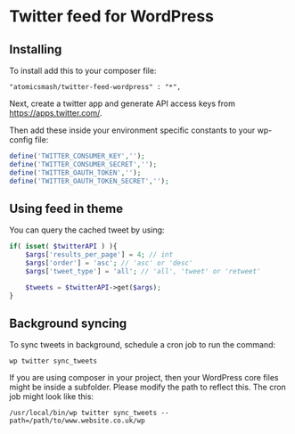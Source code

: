 # Twitter feed for WordPress

## Installing

To install add this to your composer file:

```
"atomicsmash/twitter-feed-wordpress" : "*",
```

Next, create a twitter app and generate API access keys from https://apps.twitter.com/.

Then add these inside your environment specific constants to your wp-config file:

```php
define('TWITTER_CONSUMER_KEY','');
define('TWITTER_CONSUMER_SECRET','');
define('TWITTER_OAUTH_TOKEN','');
define('TWITTER_OAUTH_TOKEN_SECRET','');
```

## Using feed in theme

You can query the cached tweet by using:

```php
if( isset( $twitterAPI ) ){
	$args['results_per_page'] = 4; // int
	$args['order'] = 'asc'; // 'asc' or 'desc'
	$args['tweet_type'] = 'all'; // 'all', 'tweet' or 'retweet'

	$tweets = $twitterAPI->get($args);
}
```

## Background syncing

To sync tweets in background, schedule a cron job to run the command:

```
wp twitter sync_tweets
```

If you are using composer in your project, then your WordPress core files might be inside a subfolder. Please modify the path to reflect this. The cron job might look like this:

```
/usr/local/bin/wp twitter sync_tweets --path=/path/to/www.website.co.uk/wp
```
